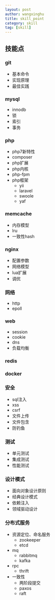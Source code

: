 ```yaml
---
layout: post
author: wangxinghu
title: skill_point
category: skill
tag: [skill]
---
```


## 技能点

### git
+ 基本命令
+ 实现原理
+ 最佳实践

### mysql
+ innodb
+ 锁
+ 索引
+ 事务

### php
+ php7新特性
+ composer
+ php扩展
+ php内核
+ php-fpm
+ php框架
    - yii
    - laravel
    - swoole
    - yaf

### memcache
+ 内存模型
+ lru
+ 一致性hash

### nginx
+ 配置参数
+ 网络模型
+ lua扩展
+ 调优

### 网络
+ http
+ epoll

### web
+ session
+ cookie
+ dns
+ 负载均衡

### redis

### docker

### 安全
+ sql注入
+ xss
+ csrf
+ 文件上传
+ 文件包含
+ 防钓鱼

### 测试
+ 单元测试
+ 集成测试
+ 性能测试

### 设计模式
+ 面向对象设计原则
+ 经典设计模式
+ 依赖注入
+ 领域驱动设计

### 分布式服务
+ 资源定位、命名服务
    - zookeeper
    - etcd
+ mq
    - rabbitmq
    - kafka
+ rpc
    - thrift
+ 一致性
    - 两阶段提交
    - paxos
    - raft

